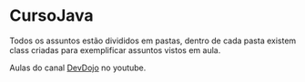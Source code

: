 # CursoJava

Todos os assuntos estão divididos em pastas, dentro de cada pasta existem class criadas para exemplificar 
assuntos vistos em aula.

Aulas do canal [DevDojo](https://www.youtube.com/watch?v=kkOSweUhGZM&list=PL62G310vn6nHrMr1tFLNOYP_c73m6nAzL) no youtube.
